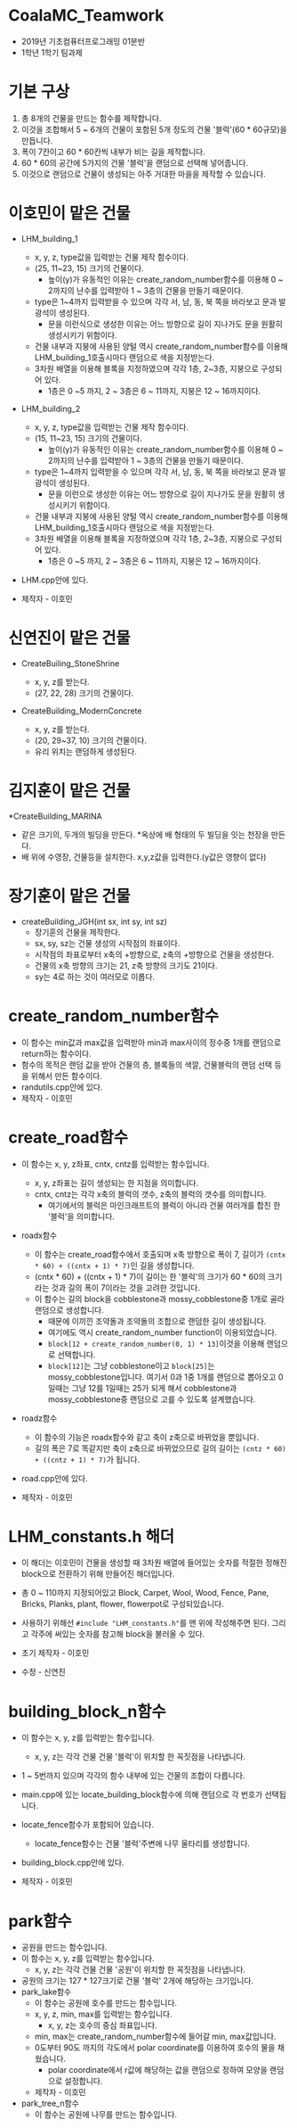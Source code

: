 # CoalaMC_Teamwork
* 2019년 기초컴퓨터프로그래밍 01분반 
* 1학년 1학기 팀과제

# 기본 구상
1. 총 8개의 건물을 만드는 함수를 제작합니다.
2. 이것을 조합해서 5 ~ 6개의 건물이 포함된 5개 정도의 건물 '블럭'(60 * 60규모)을 만듭니다.
3. 폭이 7칸이고 60 * 60칸씩 내부가 비는 길을 제작합니다.
4. 60 * 60의 공간에 5가지의 건물 '블럭'을 랜덤으로 선택해 넣어줍니다.
5. 이것으로 랜덤으로 건물이 생성되는 아주 거대한 마을을 제작할 수 있습니다.

# 이호민이 맡은 건물

* LHM_building_1
    - x, y, z, type값을 입력받는 건물 제작 함수이다.
    - (25, 11~23, 15) 크기의 건물이다.
        + 높이(y)가 유동적인 이유는 create_random_number함수를 이용해 0 ~ 2까지의 난수를 입력받아 1 ~ 3층의 건물을 만들기 때문이다.
    - type은 1~4까지 입력받을 수 있으며 각각 서, 남, 동, 북 쪽을 바라보고 문과 발광석이 생성된다.
        + 문을 이런식으로 생성한 이유는 어느 방향으로 길이 지나가도 문을 원활히 생성시키기 위함이다.
    - 건물 내부과 지붕에 사용된 양털 역시 create_random_number함수를 이용해 LHM_building_1호출시마다 랜덤으로 색을 지정받는다.
    - 3차원 배열을 이용해 블록을 지정하였으며 각각 1층, 2~3층, 지붕으로 구성되어 있다.
        + 1층은 0 ~5 까지, 2 ~ 3층은 6 ~ 11까지, 지붕은 12 ~ 16까지이다.

* LHM_building_2
    - x, y, z, type값을 입력받는 건물 제작 함수이다.
    - (15, 11~23, 15) 크기의 건물이다.
        + 높이(y)가 유동적인 이유는 create_random_number함수를 이용해 0 ~ 2까지의 난수를 입력받아 1 ~ 3층의 건물을 만들기 때문이다.
    - type은 1~4까지 입력받을 수 있으며 각각 서, 남, 동, 북 쪽을 바라보고 문과 발광석이 생성된다.
        + 문을 이런으로 생성한 이유는 어느 방향으로 길이 지나가도 문을 원활히 생성시키기 위함이다.
    - 건물 내부과 지붕에 사용된 양털 역시 create_random_number함수를 이용해 LHM_building_1호출시마다 랜덤으로 색을 지정받는다.
    - 3차원 배열을 이용해 블록을 지정하였으며 각각 1층, 2~3층, 지붕으로 구성되어 있다.
        + 1층은 0 ~5 까지, 2 ~ 3층은 6 ~ 11까지, 지붕은 12 ~ 16까지이다.

* LHM.cpp안에 있다.
* 제작자 - 이호민

# 신연진이 맡은 건물

* CreateBuiling_StoneShrine
  * x, y, z를 받는다.
  * (27, 22, 28) 크기의 건물이다.

* CreateBuilding_ModernConcrete
  * x, y, z를 받는다.
  * (20, 29~37, 10) 크기의 건물이다.
  * 유리 위치는 랜덤하게 생성된다.

# 김지훈이 맡은 건물
*CreateBuilding_MARINA
* 같은 크기의, 두개의 빌딩을 만든다.
*옥상에 배 형태의 두 빌딩을 잇는 천장을 만든다.
* 배 위에 수영장, 건물등을 설치한다.
x,y,z값을 입력한다.(y값은 영향이 없다)

# 장기훈이 맡은 건물

* createBuilding_JGH(int sx, int sy, int sz)
    * 장기훈의 건물을 제작한다.
	* sx, sy, sz는 건물 생성의 시작점의 좌표이다.
	* 시작점의 좌표로부터 x축의 +방향으로, z축의 +방향으로 건물을 생성한다.
	* 건물의 x축 방향의 크기는 21, z축 방향의 크기도 21이다.
	* sy는 4로 하는 것이 여러모로 이롭다.

# create_random_number함수

* 이 함수는 min값과 max값을 입력받아 min과 max사이의 정수중 1개를 랜덤으로 return하는 함수이다. 
* 함수의 목적은 랜덤 값을 받아 건물의 층, 블록들의 색깔, 건물블럭의 랜덤 선택 등을 위해서 만든 함수이다.
* randutils.cpp안에 있다.
* 제작자 - 이호민

# create_road함수
* 이 함수는 x, y, z좌표, cntx, cntz를 입력받는 함수입니다.
    - x, y, z좌표는 길이 생성되는 한 지점을 의미합니다.
    - cntx, cntz는 각각 x축의 블럭의 갯수, z축의 블럭의 갯수를 의미합니다.
        + 여기에서의 블럭은 마인크래프트의 블럭이 아니라 건물 여러개를 합친 한 '블럭'을 의미합니다.
* roadx함수
    - 이 함수는 create_road함수에서 호출되며 x축 방향으로 폭이 7, 길이가 <code>(cntx * 60) + ((cntx + 1) * 7)</code>인 길을 생성합니다.
    - (cntx * 60) + ((cntx + 1) * 7)이 길이는 한 '블럭'의 크기가 60 * 60의 크기라는 것과 길의 폭이 7이라는 것을 고려한 것입니다.
    - 이 함수는 길의 block을 cobblestone과 mossy_cobblestone중 1개로 골라 랜덤으로 생성합니다.
        + 때문에 이끼낀 조약돌과 조약돌의 조합으로 랜덤한 길이 생성됩니다.
        + 여기에도 역시 create_random_number function이 이용되었습니다.
        + <code>block[12 + create_random_number(0, 1) * 13]</code>이것을 이용해 랜덤으로 선택합니다.
        + <code>block[12]</code>는 그냥 cobblestone이고 <code>block[25]</code>는 mossy_cobblestone입니다. 여기서 0과 1중 1개를 랜덤으로 뽑아오고 0일때는 그냥 12를 1일때는 25가 되게 해서 cobblestone과 mossy_cobblestone중 랜덤으로 고를 수 있도록 설계했습니다.
* roadz함수
    - 이 함수의 기능은 roadx함수와 같고 축이 z축으로 바뀌었을 뿐입니다.
    - 길의 폭은 7로 똑같지만 축이 z축으로 바뀌었으므로 길의 길이는 <code>(cntz * 60) + ((cntz + 1) * 7)</code>가 됩니다.
    
* road.cpp안에 있다.
* 제작자 - 이호민

# LHM_constants.h 해더
* 이 해더는 이호민이 건물을 생성할 때 3차원 배열에 들어있는 숫자를 적절한 정해진 block으로 전환하기 위해 만들어진 해더입니다.
* 총 0 ~ 110까지 지정되어있고 Block, Carpet, Wool, Wood, Fence, Pane, Bricks, Planks, plant, flower, flowerpot로 구성되있습니다.
* 사용하기 위해선 <code>#include "LHM_constants.h"</code>를 맨 위에 작성해주면 된다. 그리고 각주에 써있는 숫자를 참고해 block을 불러올 수 있다.

* 초기 제작자 - 이호민
* 수정 - 신연진

# building_block_n함수
* 이 함수는 x, y, z를 입력받는 함수입니다.
    - x, y, z는 각각 건물 건물 '블럭'이 위치할 한 꼭짓점을 나타냅니다.
* 1 ~ 5번까지 있으며 각각의 함수 내부에 있는 건물의 조합이 다릅니다.
* main.cpp에 있는 locate_building_block함수에 의해 랜덤으로 각 번호가 선택됩니다.
* locate_fence함수가 포함되어 있습니다.
    - locate_fence함수는 건물 '블럭'주변에 나무 울타리를 생성합니다.
    
* building_block.cpp안에 있다.
* 제작자 - 이호민

# park함수
* 공원을 만드는 함수입니다.
* 이 함수는 x, y, z를 입력받는 함수입니다.
    - x, y, z는 각각 건물 건물 '공원'이 위치할 한 꼭짓점을 나타냅니다.
* 공원의 크기는 127 * 127크기로 건물 '블럭' 2개에 해당하는 크기입니다.
* park_lake함수
    - 이 함수는 공원에 호수를 만드는 함수입니다.
    - x, y, z, min, max를 입력받는 함수입니다.
    	+ x, y, z는 호수의 중심 좌표입니다.
	+ min, max는 create_random_number함수에 들어갈 min, max값입니다.
    - 0도부터 90도 까지의 각도에서 polar coordinate를 이용하여 호수의 물을 채웠습니다.
    	+ polar coordinate에서 r값에 해당하는 값을 랜덤으로 정하여 모양을 랜덤으로 설정합니다.
    - 제작자 - 이호민
* park_tree_n함수
    - 이 함수는 공원에 나무를 만드는 함수입니다.
